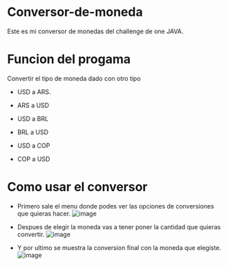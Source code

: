 # Conversor-de-moneda
Este es mi conversor de monedas del challenge de one JAVA.

# Funcion del progama

Convertir el tipo de moneda dado con otro tipo

- USD a ARS.
  
- ARS a USD
  
- USD a BRL
  
- BRL a USD
  
- USD a COP
  
- COP a USD

# Como usar el conversor
- Primero sale el menu donde podes ver las opciones de conversiones que quieras hacer.
![image](https://github.com/Nahu88/Conversor-de-moneda/assets/135166030/25fc6ea2-f77e-43a8-90a3-a045948b9822)


- Despues de elegir la moneda vas a tener poner la cantidad que quieras convertir.
 ![image](https://github.com/Nahu88/Conversor-de-moneda/assets/135166030/96033721-110d-4489-8745-7242638a0cb4)


- Y por ultimo se muestra la conversion final con la moneda que elegiste.
  ![image](https://github.com/Nahu88/Conversor-de-moneda/assets/135166030/3450a2f0-84e0-45dd-9ce7-c8ee175cb776)
  


